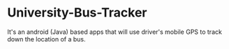 # University-Bus-Tracker

It's an android (Java) based apps that will use driver's mobile GPS to track down the location of a bus.
